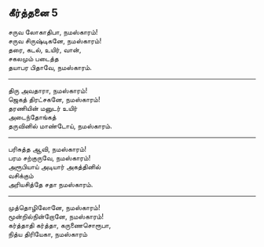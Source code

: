 ## கீர்த்தனை 5

சருவ லோகாதிபா, நமஸ்காரம்!  
சருவ சிருஷ்டிகனே, நமஸ்காரம்!  
தரை, கடல், உயிர், வான்,  
சகலமும் படைத்த  
தயாபர பிதாவே, நமஸ்காரம்.

---

திரு அவதாரா, நமஸ்காரம்!  
ஜெகத் திரட்சகனே, நமஸ்காரம்!  
தரணியின் மனுடர் உயிர்  
அடைந்தோங்கத்  
தருவினில் மாண்டோய், நமஸ்காரம்.

---

பரிசுத்த ஆவி, நமஸ்காரம்!  
பரம சற்குருவே, நமஸ்காரம்!  
அரூபியாய் அடியார் அகத்தினில்  
வசிக்கும்  
அரியசித்தே சதா நமஸ்காரம்.  

---

முத்தொழிலோனே, நமஸ்காரம்!  
மூன்றில்நின்றோனே, நமஸ்காரம்!  
கர்த்தாதி கர்த்தா, கருணைசொரூபா,  
நித்ய திரியேகா, நமஸ்காரம்  

